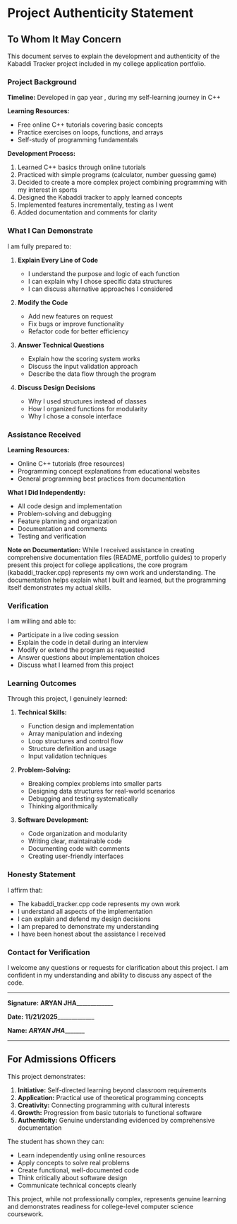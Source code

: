 # Project Authenticity Statement

## To Whom It May Concern

This document serves to explain the development and authenticity of the Kabaddi Tracker project included in my college application portfolio.

### Project Background

**Timeline:** Developed in gap year , during my self-learning journey in C++

**Learning Resources:**
- Free online C++ tutorials covering basic concepts
- Practice exercises on loops, functions, and arrays
- Self-study of programming fundamentals

**Development Process:**
1. Learned C++ basics through online tutorials
2. Practiced with simple programs (calculator, number guessing game)
3. Decided to create a more complex project combining programming with my interest in sports
4. Designed the Kabaddi tracker to apply learned concepts
5. Implemented features incrementally, testing as I went
6. Added documentation and comments for clarity

### What I Can Demonstrate

I am fully prepared to:

1. **Explain Every Line of Code**
   - I understand the purpose and logic of each function
   - I can explain why I chose specific data structures
   - I can discuss alternative approaches I considered

2. **Modify the Code**
   - Add new features on request
   - Fix bugs or improve functionality
   - Refactor code for better efficiency

3. **Answer Technical Questions**
   - Explain how the scoring system works
   - Discuss the input validation approach
   - Describe the data flow through the program

4. **Discuss Design Decisions**
   - Why I used structures instead of classes
   - How I organized functions for modularity
   - Why I chose a console interface

### Assistance Received

**Learning Resources:**
- Online C++ tutorials (free resources)
- Programming concept explanations from educational websites
- General programming best practices from documentation

**What I Did Independently:**
- All code design and implementation
- Problem-solving and debugging
- Feature planning and organization
- Documentation and comments
- Testing and verification

**Note on Documentation:**
While I received assistance in creating comprehensive documentation files (README, portfolio guides) to properly present this project for college applications, the core program (kabaddi_tracker.cpp) represents my own work and understanding. The documentation helps explain what I built and learned, but the programming itself demonstrates my actual skills.

### Verification

I am willing and able to:
- Participate in a live coding session
- Explain the code in detail during an interview
- Modify or extend the program as requested
- Answer questions about implementation choices
- Discuss what I learned from this project

### Learning Outcomes

Through this project, I genuinely learned:

1. **Technical Skills:**
   - Function design and implementation
   - Array manipulation and indexing
   - Loop structures and control flow
   - Structure definition and usage
   - Input validation techniques

2. **Problem-Solving:**
   - Breaking complex problems into smaller parts
   - Designing data structures for real-world scenarios
   - Debugging and testing systematically
   - Thinking algorithmically

3. **Software Development:**
   - Code organization and modularity
   - Writing clear, maintainable code
   - Documenting code with comments
   - Creating user-friendly interfaces

### Honesty Statement

I affirm that:
- The kabaddi_tracker.cpp code represents my own work
- I understand all aspects of the implementation
- I can explain and defend my design decisions
- I am prepared to demonstrate my understanding
- I have been honest about the assistance I received

### Contact for Verification

I welcome any questions or requests for clarification about this project. I am confident in my understanding and ability to discuss any aspect of the code.

---

**Signature:** ______ARYAN JHA___________________

**Date:** ______11/21/2025___________________

**Name:** _________ARYAN JHA________________

---

## For Admissions Officers

This project demonstrates:

1. **Initiative:** Self-directed learning beyond classroom requirements
2. **Application:** Practical use of theoretical programming concepts
3. **Creativity:** Connecting programming with cultural interests
4. **Growth:** Progression from basic tutorials to functional software
5. **Authenticity:** Genuine understanding evidenced by comprehensive documentation

The student has shown they can:
- Learn independently using online resources
- Apply concepts to solve real problems
- Create functional, well-documented code
- Think critically about software design
- Communicate technical concepts clearly

This project, while not professionally complex, represents genuine learning and demonstrates readiness for college-level computer science coursework.